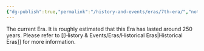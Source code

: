 ```yaml
---
{"dg-publish":true,"permalink":"/history-and-events/eras/7th-era/","noteIcon":""}
---
```


The current Era. It is roughly estimated that this Era has lasted around 250 years. Please refer to [[History & Events/Eras/Historical Eras\|Historical Eras]] for more information.  